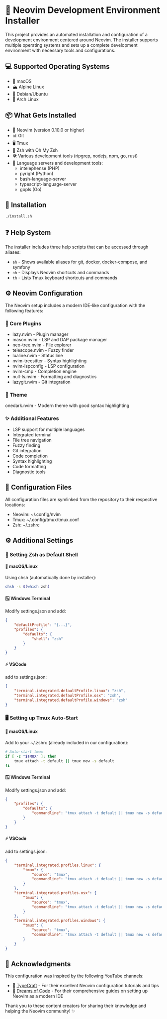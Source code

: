 # 🚀 Neovim Development Environment Installer

This project provides an automated installation and configuration of a development environment centered around Neovim. The installer supports multiple operating systems and sets up a complete development environment with necessary tools and configurations.

## 💻 Supported Operating Systems

- 🍎 macOS
- 🏔️ Alpine Linux
- 🐧 Debian/Ubuntu
- 🎯 Arch Linux

## 📦 What Gets Installed

- 📝 Neovim (version 0.10.0 or higher)
- 📊 Git
- 🖥️ Tmux
- 🐚 Zsh with Oh My Zsh
- 🛠️ Various development tools (ripgrep, nodejs, npm, go, rust)
- 🔧 Language servers and development tools:
  - intelephense (PHP)
  - pyright (Python)
  - bash-language-server
  - typescript-language-server
  - gopls (Go)

## 🔨 Installation

```bash
./install.sh
```

## ❓ Help System
The installer includes three help scripts that can be accessed through aliases:

- `ah` - Shows available aliases for git, docker, docker-compose, and symfony
- `nh` - Displays Neovim shortcuts and commands
- `th` - Lists Tmux keyboard shortcuts and commands

## ⚙️ Neovim Configuration
The Neovim setup includes a modern IDE-like configuration with the following features:

### 🔌 Core Plugins
- lazy.nvim - Plugin manager
- mason.nvim - LSP and DAP package manager
- neo-tree.nvim - File explorer
- telescope.nvim - Fuzzy finder
- lualine.nvim - Status line
- nvim-treesitter - Syntax highlighting
- nvim-lspconfig - LSP configuration
- nvim-cmp - Completion engine
- null-ls.nvim - Formatting and diagnostics
- lazygit.nvim - Git integration

### 🎨 Theme
onedark.nvim - Modern theme with good syntax highlighting

### ✨ Additional Features
- LSP support for multiple languages
- Integrated terminal
- File tree navigation
- Fuzzy finding
- Git integration
- Code completion
- Syntax highlighting
- Code formatting
- Diagnostic tools

## 📁 Configuration Files
All configuration files are symlinked from the repository to their respective locations:

- Neovim: ~/.config/nvim
- Tmux: ~/.config/tmux/tmux.conf
- Zsh: ~/.zshrc

## ⚙️ Additional Settings

### 🐚 Setting Zsh as Default Shell

#### 🐧 macOS/Linux
Using chsh (automatically done by installer):
```bash
chsh -s $(which zsh)
```

#### 🪟 Windows Terminal
Modify settings.json and add:
```json
{
    "defaultProfile": "{...}",
    "profiles": {
        "defaults": {
            "shell": "zsh"
        }
    }
}
```

#### ⚡ VSCode
add to settings.json:
```json
{
    "terminal.integrated.defaultProfile.linux": "zsh",
    "terminal.integrated.defaultProfile.osx": "zsh",
    "terminal.integrated.defaultProfile.windows": "zsh"
}
```

### 🖥️ Setting up Tmux Auto-Start

#### 🐧 macOS/Linux
Add to your ~/.zshrc (already included in our configuration):
```bash
# Auto-start tmux
if [ -z "$TMUX" ]; then
    tmux attach -t default || tmux new -s default
fi
```

#### 🪟 Windows Terminal
Modify settings.json and add:
```json
{
    "profiles": {
        "defaults": {
            "commandline": "tmux attach -t default || tmux new -s default"
        }
    }
}
```
#### ⚡ VSCode
add to settings.json:
```json
{
    "terminal.integrated.profiles.linux": {
        "tmux": {
            "source": "tmux",
            "commandline": "tmux attach -t default || tmux new -s default"
        }
    },
    "terminal.integrated.profiles.osx": {
        "tmux": {
            "source": "tmux",
            "commandline": "tmux attach -t default || tmux new -s default"
        }
    },
    "terminal.integrated.profiles.windows": {
        "tmux": {
            "source": "tmux",
            "commandline": "tmux attach -t default || tmux new -s default"
        }
    }
}
```

## 🙏 Acknowledgments

This configuration was inspired by the following YouTube channels:

- 🎥 [TypeCraft](https://www.youtube.com/@typecraft_dev) - For their excellent Neovim configuration tutorials and tips
- 🎥 [Dreams of Code](https://www.youtube.com/@dreamsofcode) - For their comprehensive guides on setting up Neovim as a modern IDE

Thank you to these content creators for sharing their knowledge and helping the Neovim community! ✨